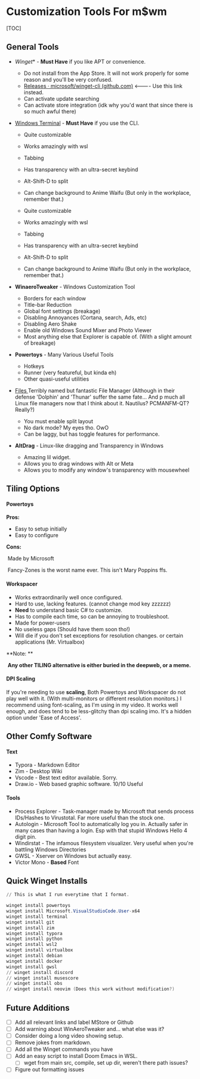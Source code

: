 # Customization Tools For  m$wm



[TOC]

## General Tools

* *Winget** - **Must Have** if you like APT or convenience.

  * Do not install from the App Store. It will not work properly for some reason and you'll be very confused. 
  * [Releases · microsoft/winget-cli (github.com)](https://github.com/microsoft/winget-cli/releases) <---- Use this link instead.
  * Can activate update searching
  * Can activate store integration (idk why you'd want that since there is so much awful there)

* [Windows Terminal](https://www.microsoft.com/en-us/p/windows-terminal/9n0dx20hk701?activetab=pivot:overviewtab)  - **Must Have** if you use the CLI.

  * Quite customizable
  * Works amazingly with wsl
  * Tabbing
  * Has transparency with an ultra-secret keybind
  * Alt-Shift-D to split
  * Can change background to Anime Waifu (But only in the workplace, remember that.)

  * Quite customizable
  * Works amazingly with wsl
  * Tabbing
  * Has transparency with an ultra-secret keybind
  * Alt-Shift-D to split
  * Can change background to Anime Waifu (But only in the workplace, remember that.)

* **WinaeroTweaker** - Windows Customization Tool
  * Borders for each window
  * Title-bar Reduction
  * Global font settings (breakage)
  * Disabling Annoyances (Cortana, search, Ads, etc)
  * Disabling Aero Shake
  * Enable old Windows Sound Mixer and Photo Viewer
  * Most anything else that Explorer is capable of. (With a slight amount of breakage)
* **Powertoys** - Many Various Useful Tools
  * Hotkeys
  * Runner (very featureful, but kinda eh)
  * Other quasi-useful utilities

* [Files‎ ](https://www.microsoft.com/en-us/p/files/9nghp3dx8hdx?activetab=pivot:overviewtab)Terribly named but fantastic File Manager (Although in their defense 'Dolphin' and 'Thunar' suffer the same fate... And p much all Linux file managers now that I think about it. Nautilus? PCMANFM-QT? Really?)
  * You must enable split layout
  * No dark mode? My eyes tho. OwO
  * Can be laggy, but has toggle features for performance.

* **AltDrag** - Linux-like dragging and Transparency in Windows
  * Amazing lil widget.
  * Allows you to drag windows with Alt or Meta
  * Allows you to modify any window's transparency with mousewheel

## Tiling Options

#### **Powertoys**

**Pros:**

* Easy to setup initially
* Easy to configure

**Cons:**

​	Made by Microsoft

​	Fancy-Zones is the worst name ever. This isn't Mary Poppins ffs.

#### **Workspacer**

* Works extraordinarily well once configured.
* Hard to use, lacking features. (cannot change mod key zzzzzz)
* **Need** to understand basic C# to customize.
* Has to compile each time, so can be annoying to troubleshoot.
* Made for power-users
* No useless gaps (Should have them soon tho!)
* Will die if you don't set exceptions for resolution changes. or certain applications (Mr. Virtualbox)

**Note: **

​			**Any other TILING alternative is either buried in the deepweb, or a meme.**

#### **DPI Scaling**

If you're needing to use **scaling**, Both Powertoys and Workspacer do not play well with it. (With multi-monitors or different resolution monitors.) I recommend using font-scaling, as I'm using in my video. It works well enough, and does tend to be less-glitchy than dpi scaling imo. It's a hidden option under 'Ease of Access'. 

## Other Comfy Software

#### **Text**

- Typora - Markdown Editor
- Zim - Desktop Wiki
- Vscode - Best text editor available. Sorry.
- Draw.io - Web based graphic software. 10/10 Useful

#### **Tools**

* Process Explorer - Task-manager made by Microsoft that sends process IDs/Hashes to Virustotal. Far more useful than the stock one.
* Autologin - Microsoft Tool to automatically log you in. Actually safer in many cases than having a login. Esp with that stupid Windows Hello 4 digit pin.
* Windirstat - The infamous filesystem visualizer. Very useful when you're battling Windows Directories
* GWSL - Xserver on Windows but actually easy. 
* Victor Mono - **Based** Font

## Quick Winget Installs

``` powershell
// This is what I run everytime that I format.

winget install powertoys
winget install Microsoft.VisualStudioCode.User-x64
winget install terminal
winget install git
winget install zim
winget install typora
winget install python
winget install wsl2
winget install virtualbox
winget install debian
winget install docker
winget install gwsl
// winget install discord
// winget install musescore
// winget install obs
// winget install neovim (Does this work without modification?)
```



## Future Additions

- [ ]  Add all relevant links and label MStore or Github
- [ ] Add warning about WinAeroTweaker and... what else was it?
- [ ] Consider doing a long video showing setup. 
- [ ] Remove jokes from markdown.
- [ ] Add all the Winget commands you have
- [ ] Add an easy script to install Doom Emacs in WSL.
  - [ ] wget from main src, compile, set up dir, weren't there path issues?
- [ ] Figure out formatting issues
